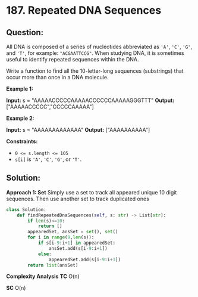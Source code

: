 
  

# 187. Repeated DNA Sequences

## Question:

All DNA is composed of a series of nucleotides abbreviated as  `'A'`,  `'C'`,  `'G'`, and  `'T'`, for example:  `"ACGAATTCCG"`. When studying DNA, it is sometimes useful to identify repeated sequences within the DNA.

Write a function to find all the 10-letter-long sequences (substrings) that occur more than once in a DNA molecule.

**Example 1:**

**Input:** s = "AAAAACCCCCAAAAACCCCCCAAAAAGGGTTT"
**Output:** ["AAAAACCCCC","CCCCCAAAAA"]

**Example 2:**

**Input:** s = "AAAAAAAAAAAAA"
**Output:** ["AAAAAAAAAA"]

**Constraints:**

-   `0 <= s.length <= 105`
-   `s[i]`  is  `'A'`,  `'C'`,  `'G'`, or  `'T'`.
## Solution:
**Approach 1: Set**
Simply use a set to track all appeared unique 10 digit sequences. Then use another set to track duplicated ones
```python
class Solution:
    def findRepeatedDnaSequences(self, s: str) -> List[str]:
        if len(s)<=10:
            return []
        appearedSet, ansSet = set(), set()
        for i in range(9,len(s)):
            if s[i-9:i+1] in appearedSet:
                ansSet.add(s[i-9:i+1])
            else:
                appearedSet.add(s[i-9:i+1])
        return list(ansSet)
```
**Complexity Analysis**
**TC** 
O(n)

**SC** 
O(n)
